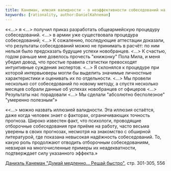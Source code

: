 ```yaml
---
title: Канеман, илюзия валидности - о неэффективности собеседований на работу
keywords: [rationality, author:DanielKahneman]
---
```


«<...> я <...> получил приказ разработать общеармейскую процедуру собеседований.
<...> в армии уже существовала процедура собеседований; <...>
К сожалению, последующие аттестации доказали, что результаты собеседований
можно не принимать в расчёт: по ним нельзя было предсказать будущие успехи
новобранцев. <...>
К счастью, годом раньше мне довелось прочесть "книжонку" Пола Мила, и меня
убедил довод, что простые правила статистки превосходят интуитивные суждения
экспертов. <...>
Я склонялся к процедуре при которой интервьюверы могли бы выделить значимые
личностные характеристики и оценивать их по отдельности. <...>
Мы провели несколько сот собеседований по новому методу, а спустя несколько
месяцев собрали данные об успехах новобранцев от офицеров <...>
Результаты нас порадовали <...> Мы сделали "абсолютно бесполезное" "умеренно полезным"»

«<...> можно назвать иллюзией валидности. Эта иллюзия остаётся, даже когда человек
знает о факторах, ограничивающих точность прогноза. Широко известен факт, что психологи,
проводящие отборочные собеседования при приёме на работу, часто весьма уверены в своих
прогнозах, несмотря на знакомство с обширной литературой, где показана невысокая надёжность
собеседований. То, какую роль продолжают отводить отборочным собеседованиям, невзирая на
многочисленные примеры их неадекватности, подтверждает силу указанного эффекта.»

[Даниэль Канеман "Думай медленно... Решай быстро"](pxfc.md), стр.  301-305, 556
